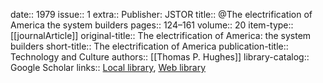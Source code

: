 date:: 1979
issue:: 1
extra:: Publisher: JSTOR
title:: @The electrification of America the system builders
pages:: 124–161
volume:: 20
item-type:: [[journalArticle]]
original-title:: The electrification of America: the system builders
short-title:: The electrification of America
publication-title:: Technology and Culture
authors:: [[Thomas P. Hughes]]
library-catalog:: Google Scholar
links:: [Local library](zotero://select/library/items/57NBHVI5), [Web library](https://www.zotero.org/users/6520516/items/57NBHVI5)
